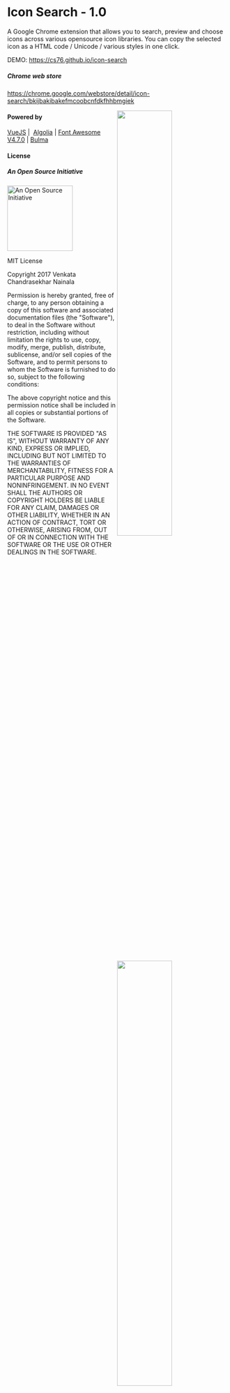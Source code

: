 # Icon Search - 1.0
A Google Chrome extension that allows you to search, preview and choose icons across various opensource icon libraries. You can copy the selected icon as a HTML code / Unicode / various styles in one click.

DEMO: https://cs76.github.io/icon-search

##### Chrome web store

https://chrome.google.com/webstore/detail/icon-search/bkijbakibakefmcoobcnfdkfhhbmgiek


<img align="right" src="https://lh3.googleusercontent.com/2Wgt_u2xcbc31HEkaQ63kvH292FyeMJ9JnA0U_cqfKFQx4v4IMnzM2_NJ5qp5WgsXHa-iP83Wko=w640-h400-e365" width="50%">
<img align="right" src="https://lh3.googleusercontent.com/oL_IQS8sF0t4oH_CtJKbs79iLkR1R-07guN3slioSWnLYFcnwn4_gJNwtR1o0Ai0hCzGVlkj8A=w640-h400-e365" width="50%">
<img align="right" src="https://lh3.googleusercontent.com/DrzrDjdlyJNTNwmbANyw0QJNL3AakQfiPJpRYt3JOKxuy7Td5fPSUJv5YgjZsCEzf2DQ48Bi7Q=w640-h400-e365" width="50%">
<img align="right" src="https://lh3.googleusercontent.com/MMBEFcuoJLi-PFyfqZq923HxcOYQkPSTo6tMztL3z3p3deNhEUb8K565Tx_CA8yYzTYBYYAqZw=w640-h400-e365" width="50%">
<img align="right" src="https://lh3.googleusercontent.com/p7nX0ORZVDsEB3bCb3n1wpKamblYGW5aYqshCgajp3i_t2FZdR5PZHBV63DAyzDx0HmU-UT1Ig=w640-h400-e365" width="50%">

#### Powered by

[VueJS](https://vuejs.org/)  |  [Algolia](https://www.algolia.com/)  |   [Font Awesome V4.7.0](http://fontawesome.io/) | [Bulma](http://bulma.io/)


#### License

##### An Open Source Initiative
<img alt="An Open Source Initiative" src="https://opensource.org/files/osi_keyhole_300X300_90ppi_0.png" width="150">

MIT License

Copyright 2017 Venkata Chandrasekhar Nainala

Permission is hereby granted, free of charge, to any person obtaining a copy of this software and associated documentation files (the "Software"), to deal in the Software without restriction, including without limitation the rights to use, copy, modify, merge, publish, distribute, sublicense, and/or sell copies of the Software, and to permit persons to whom the Software is furnished to do so, subject to the following conditions:

The above copyright notice and this permission notice shall be included in all copies or substantial portions of the Software.

THE SOFTWARE IS PROVIDED "AS IS", WITHOUT WARRANTY OF ANY KIND, EXPRESS OR IMPLIED, INCLUDING BUT NOT LIMITED TO THE WARRANTIES OF MERCHANTABILITY, FITNESS FOR A PARTICULAR PURPOSE AND NONINFRINGEMENT. IN NO EVENT SHALL THE AUTHORS OR COPYRIGHT HOLDERS BE LIABLE FOR ANY CLAIM, DAMAGES OR OTHER LIABILITY, WHETHER IN AN ACTION OF CONTRACT, TORT OR OTHERWISE, ARISING FROM, OUT OF OR IN CONNECTION WITH THE SOFTWARE OR THE USE OR OTHER DEALINGS IN THE SOFTWARE.
